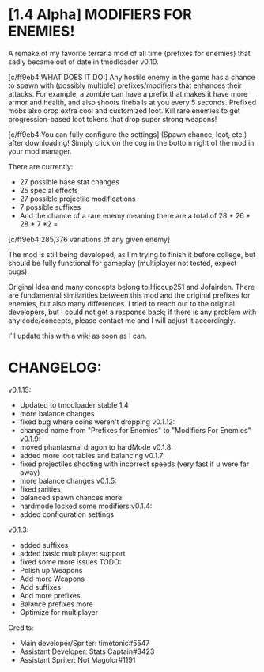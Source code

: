 # [1.4 Alpha] MODIFIERS FOR ENEMIES!

A remake of my favorite terraria mod of all time (prefixes for enemies) that sadly became out of date in tmodloader v0.10.

[c/ff9eb4:WHAT DOES IT DO:] Any hostile enemy in the game has a chance to spawn with (possibly multiple) prefixes/modifiers that enhances their attacks. For example, a zombie can have a prefix that makes it have more armor and health, and also shoots fireballs at you every 5 seconds. Prefixed mobs also drop extra cool and customized loot. Kill rare enemies to get progression-based loot tokens that drop super strong weapons! 

[c/ff9eb4:You can fully configure the settings] (Spawn chance, loot, etc.) after downloading! Simply click on the cog in the bottom right of the mod in your mod manager.

There are currently:
 - 27 possible base stat changes
 - 25 special effects
 - 27 possible projectile modifications
 - 7 possible suffixes
 - And the chance of a rare enemy
meaning there are a total of 28 * 26 * 28 * 7 *2 =

[c/ff9eb4:285,376 variations of any given enemy]

The mod is still being developed, as I'm trying to finish it before college, but should be fully functional for gameplay (multiplayer not tested, expect bugs).

Original Idea and many concepts belong to Hiccup251 and Jofairden. There are fundamental similarities between this mod and the original prefixes for enemies, but also many differences. I tried to reach out to the original developers, but I could not get a response back; if there is any problem with any code/concepts, please contact me and I will adjust it accordingly.

I'll update this with a wiki as soon as I can.

# CHANGELOG:
v0.1.15:
- Updated to tmodloader stable 1.4
- more balance changes
- fixed bug where coins weren't dropping
v0.1.12:
- changed name from "Prefixes for Enemies" to "Modifiers For Enemies"
v0.1.9:
- moved phantasmal dragon to hardMode
v0.1.8:
- added more loot tables and balancing
v0.1.7:
- fixed projectiles shooting with incorrect speeds (very fast if u were far away)
- more balance changes
v0.1.5:
- fixed rarities
- balanced spawn chances more
- hardmode locked some modifiers
v0.1.4:
- added configuration settings

v0.1.3:
- added suffixes
- added basic multiplayer support
- fixed some more issues
TODO:
 - Polish up Weapons
 - Add more Weapons
 - Add suffixes
 - Add more prefixes
 - Balance prefixes more
 - Optimize for multiplayer

Credits:
 - Main developer/Spriter: timetonic#5547
 - Assistant Developer: Stats Captain#3423
 - Assistant Spriter: Not Magolor#1191
